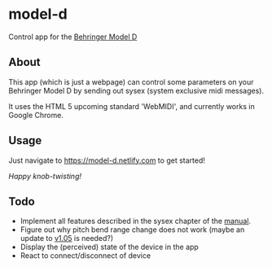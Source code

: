 # model-d
Control app for the [Behringer Model D](http://www.musictri.be/Categories/Behringer/Keyboards/Synthesizers-and-Samplers/MODEL-D/p/P0CQJ)

## About
This app (which is just a webpage) can control some parameters on your Behringer Model D by sending out sysex (system exclusive midi messages).

It uses the HTML 5 upcoming standard 'WebMIDI', and currently works in Google Chrome.

## Usage

Just navigate to https://model-d.netlify.com to get started!

*Happy knob-twisting!*

## Todo

- Implement all features described in the sysex chapter of the [manual](https://medias.audiofanzine.com/files/behringer-model-d-user-manual-480240.pdf). 
- Figure out why pitch bend range change does not work (maybe an update to [v1.05](http://www.musictri.be/Categories/Behringer/Keyboards/Synthesizers-and-Samplers/MODEL-D/p/P0CQJ/downloads) is needed?)
- Display the (perceived) state of the device in the app
- React to connect/disconnect of device

